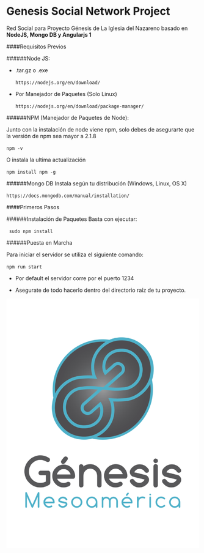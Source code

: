 # Genesis Social Network Project

Red Social para Proyecto Génesis de La Iglesia del Nazareno basado en **NodeJS, Mongo DB y Angularjs 1**

####Requisitos Previos

######Node JS:
* .tar.gz o .exe 

	`https://nodejs.org/en/download/`

* Por Manejador de Paquetes (Solo Linux)

	`https://nodejs.org/en/download/package-manager/`
    
######NPM (Manejador de Paquetes de Node):

Junto con la instalación de node viene npm, solo debes de asegurarte que la versión de npm sea mayor a 2.1.8

`npm -v`

O instala la ultima actualización

`npm install npm -g`

######Mongo DB
Instala según tu distribución (Windows, Linux, OS X)

`https://docs.mongodb.com/manual/installation/`

####Primeros Pasos

######Instalación de Paquetes
Basta con ejecutar:

` sudo npm install`

######Puesta en Marcha

Para iniciar el servidor se utiliza el siguiente comando:

`npm run start`

* Por default el servidor corre por el puerto 1234

* Asegurate de todo hacerlo dentro del directorio raíz de tu proyecto.

![](public/img/logo.png)






